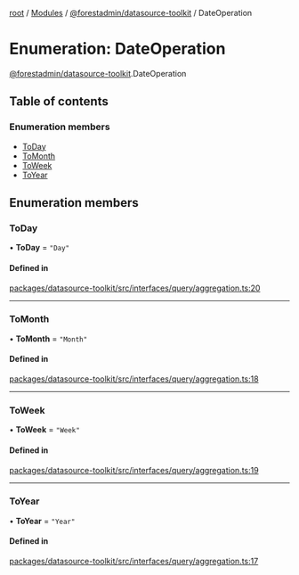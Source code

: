 [root](../README.md) / [Modules](../modules.md) / [@forestadmin/datasource-toolkit](../modules/forestadmin_datasource_toolkit.md) / DateOperation

# Enumeration: DateOperation

[@forestadmin/datasource-toolkit](../modules/forestadmin_datasource_toolkit.md).DateOperation

## Table of contents

### Enumeration members

- [ToDay](forestadmin_datasource_toolkit.DateOperation.md#today)
- [ToMonth](forestadmin_datasource_toolkit.DateOperation.md#tomonth)
- [ToWeek](forestadmin_datasource_toolkit.DateOperation.md#toweek)
- [ToYear](forestadmin_datasource_toolkit.DateOperation.md#toyear)

## Enumeration members

### ToDay

• **ToDay** = `"Day"`

#### Defined in

[packages/datasource-toolkit/src/interfaces/query/aggregation.ts:20](https://github.com/ForestAdmin/agent-nodejs/blob/ab7dfd8/packages/datasource-toolkit/src/interfaces/query/aggregation.ts#L20)

___

### ToMonth

• **ToMonth** = `"Month"`

#### Defined in

[packages/datasource-toolkit/src/interfaces/query/aggregation.ts:18](https://github.com/ForestAdmin/agent-nodejs/blob/ab7dfd8/packages/datasource-toolkit/src/interfaces/query/aggregation.ts#L18)

___

### ToWeek

• **ToWeek** = `"Week"`

#### Defined in

[packages/datasource-toolkit/src/interfaces/query/aggregation.ts:19](https://github.com/ForestAdmin/agent-nodejs/blob/ab7dfd8/packages/datasource-toolkit/src/interfaces/query/aggregation.ts#L19)

___

### ToYear

• **ToYear** = `"Year"`

#### Defined in

[packages/datasource-toolkit/src/interfaces/query/aggregation.ts:17](https://github.com/ForestAdmin/agent-nodejs/blob/ab7dfd8/packages/datasource-toolkit/src/interfaces/query/aggregation.ts#L17)
